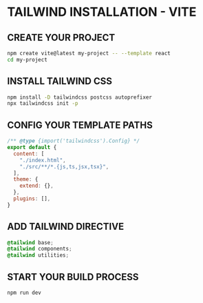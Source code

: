 # TAILWIND INSTALLATION - VITE

## CREATE YOUR PROJECT

```bash
npm create vite@latest my-project -- --template react
cd my-project
```

## INSTALL TAILWIND CSS

```bash
npm install -D tailwindcss postcss autoprefixer
npx tailwindcss init -p
```

## CONFIG YOUR TEMPLATE PATHS

```js
/** @type {import('tailwindcss').Config} */
export default {
  content: [
    "./index.html",
    "./src/**/*.{js,ts,jsx,tsx}",
  ],
  theme: {
    extend: {},
  },
  plugins: [],
}
```

## ADD TAILWIND DIRECTIVE

```css
@tailwind base;
@tailwind components;
@tailwind utilities;
```

## START YOUR BUILD PROCESS

```bash
npm run dev
```